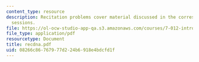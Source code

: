 ```yaml
---
content_type: resource
description: Recitation problems cover material discussed in the corresponding lecture
  sessions.
file: https://ol-ocw-studio-app-qa.s3.amazonaws.com/courses/7-012-introduction-to-biology-fall-2004/08266c86767977d224b6918e4bdcfd1f_recdna.pdf
file_type: application/pdf
resourcetype: Document
title: recdna.pdf
uid: 08266c86-7679-77d2-24b6-918e4bdcfd1f
---
```

